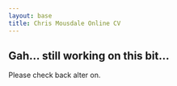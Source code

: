 ```yaml
---
layout: base
title: Chris Mousdale Online CV
---
```


## Gah… still working on this bit…
Please check back alter on.